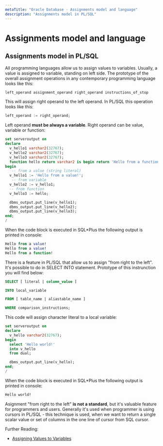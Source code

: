 ```yaml
---
metaTitle: "Oracle Database - Assignments model and language"
description: "Assignments model in PL/SQL"
---
```


# Assignments model and language



## Assignments model in PL/SQL


All programming languages allow us to assign values to variables. Usually, a value is assigned to variable, standing on left side. The prototype of the overall assignment operations in any contemporary programming language looks like this:

```sql
left_operand assignment_operand right_operand instructions_of_stop

```

This will assign right operand to the left operand. In PL/SQL this operation looks like this:

```sql
left_operand := right_operand;

```

Left operand **must be always a variable**. Right operand can be value, variable or function:

```sql
set serveroutput on
declare
  v_hello1 varchar2(32767);
  v_hello2 varchar2(32767);
  v_hello3 varchar2(32767);
  function hello return varchar2 is begin return 'Hello from a function!'; end;
begin
   -- from a value (string literal)
  v_hello1 := 'Hello from a value!';
   -- from variable
  v_hello2 := v_hello1;
  -- from function
  v_hello3 := hello; 

  dbms_output.put_line(v_hello1);
  dbms_output.put_line(v_hello2);
  dbms_output.put_line(v_hello3);
end;
/

```

When the code block is executed in SQL*Plus the following output is printed in console:

```sql
Hello from a value!
Hello from a value!
Hello from a function!

```

There is a feature in PL/SQL that allow us to assign "from right to the left". It's possible to do in SELECT INTO statement. Prototype of this instrunction you will find below:

```sql
SELECT [ literal | column_value ]

INTO local_variable

FROM [ table_name | aliastable_name ]

WHERE comparison_instructions;

```

This code will assign character literal to a local variable:

```sql
set serveroutput on
declare
  v_hello varchar2(32767);
begin
  select 'Hello world!'
  into v_hello
  from dual;

  dbms_output.put_line(v_hello);
end;
/

```

When the code block is executed in SQL*Plus the following output is printed in console:

```sql
Hello world!

```

Asignment "from right to the left" **is not a standard**, but it's valuable feature for programmers and users. Generally it's used when programmer is using cursors in PL/SQL - this technique is used, when we want to return a single scalar value or set of columns in the one line of cursor from SQL cursor.

Further Reading:

- [Assigning Values to Variables](http://docs.oracle.com/cd/E11882_01/appdev.112/e25519/fundamentals.htm#LNPLS00205)

